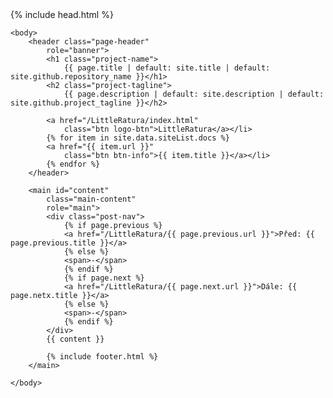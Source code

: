 <!DOCTYPE html>
<html lang="{{ site.lang | default: "cs-CZ" }}">
    {% include head.html %}

    <body>
        <header class="page-header"
            role="banner">
            <h1 class="project-name">
                {{ page.title | default: site.title | default: site.github.repository_name }}</h1>
            <h2 class="project-tagline">
                {{ page.description | default: site.description | default: site.github.project_tagline }}</h2>

            <a href="/LittleRatura/index.html"
                class="btn logo-btn">LittleRatura</a></li>
            {% for item in site.data.siteList.docs %}
            <a href="{{ item.url }}"
                class="btn btn-info">{{ item.title }}</a></li>
            {% endfor %}
        </header>

        <main id="content"
            class="main-content"
            role="main">
            <div class="post-nav">
                {% if page.previous %}
                <a href="/LittleRatura/{{ page.previous.url }}">Před: {{ page.previous.title }}</a>
                {% else %}
                <span>-</span>
                {% endif %}
                {% if page.next %}
                <a href="/LittleRatura/{{ page.next.url }}">Dále: {{ page.netx.title }}</a>
                {% else %}
                <span>-</span>
                {% endif %}
            </div>
            {{ content }}

            {% include footer.html %}
        </main>

    </body>

</html>